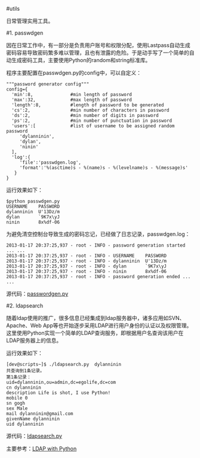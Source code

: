 #utils

日常管理实用工具。

#1. passwdgen

因在日常工作中，有一部分是负责用户账号和权限分配，使用Lastpass自动生成密码容易导致密码繁多难以管理，且也有泄露的危险。于是动手写了一个简单的自动生成密码工具，主要使用Python的random和string标准库。

    
程序主要配置在passwdgen.py的config中，可以自定义：
    
    """password generator config"""
    config={
      'min':8,              #min length of password
      'max':32,             #max length of password
      'length':8,           #length of password to be generated
      'cs':2,               #min number of characters in password
      'ds':2,               #min number of digits in password
      'ps':2,               #min number of punctuation in password
      'users':[             #list of username to be assigned random password
         'dylanninin',
         'dylan',
         'ninin'
      ],
      'log':{
         'file':'passwdgen.log',
         'format':'%(asctime)s - %(name)s - %(levelname)s - %(message)s'
       }
    }
    
运行效果如下：
    
    $python passwdgen.py
    USERNAME    PASSWORD  
    dylanninin  U'13Dz/m  
    dylan       `9K7x\yJ  
    ninin       8x%df-06
    
为避免清空控制台导致生成的密码忘记，已经做了日志记录，passwdgen.log：
    
    2013-01-17 20:37:25,937 - root - INFO - password generation started ... ...
    2013-01-17 20:37:25,937 - root - INFO - USERNAME    PASSWORD  
    2013-01-17 20:37:25,937 - root - INFO - dylanninin  U'13Dz/m  
    2013-01-17 20:37:25,937 - root - INFO - dylan       `9K7x\yJ  
    2013-01-17 20:37:25,937 - root - INFO - ninin       8x%df-06  
    2013-01-17 20:37:25,937 - root - INFO - password generation ended ... ...

源代码：[passwordgen.py](https://github.com/dylanninin/utils/blob/master/passwdgen.py)

#2. ldapsearch

随着ldap使用的推广，很多信息已经集成到ldap服务器中，诸多应用如SVN、Apache、Web App等也开始逐步采用LDAP进行用户身份的认证以及权限管理。这里使用Python实现一个简单的LDAP查询服务，即根据用户名查询该用户在LDAP服务器上的信息。

运行效果如下：

    [dev@scripts~]$ ./ldapsearch.py  dylanninin
    共查询到1条记录。
    第1条记录：
    uid=dylanninin,ou=admin,dc=egolife,dc=com
    cn dylanninin
    description Life is shot, I use Python!
    mobile 0
    sn gogh
    sex Male
    mail dylanninin@gmail.com
    givenName dylanninin
    uid dylanninin

源代码：[ldapsearch.py](https://github.com/dylanninin/utils/blob/master/ldapsearch.py)

主要参考：[LDAP with Python](http://www.packtpub.com/article/installing-and-configuring-the-python-ldap-library-and-binding-to-an-ldap-directory)
